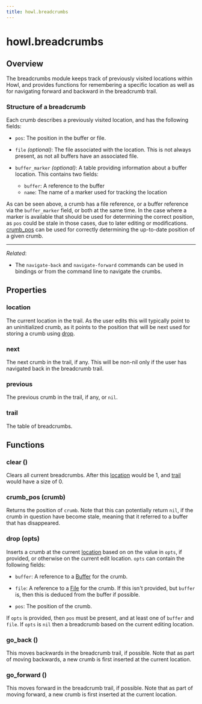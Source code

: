 ```yaml
---
title: howl.breadcrumbs
---
```


# howl.breadcrumbs

## Overview

The breadcrumbs module keeps track of previously visited locations within Howl,
and provides functions for remembering a specific location as well as for
navigating forward and backward in the breadcrumb trail.

### Structure of a breadcrumb

Each crumb describes a previously visited location, and has the following
fields:

- `pos`: The position in the buffer or file.

- `file` _(optional)_: The file associated with the location. This is not always
present, as not all buffers have an associated file.

- `buffer_marker` _(optional)_: A table providing information about a buffer
location. This contains two fields:
  - `buffer`: A reference to the buffer
  - `name`: The name of a marker used for tracking the location

As can be seen above, a crumb has a file reference, or a buffer reference via
the `buffer_marker` field, or both at the same time. In the case where a marker
is available that should be used for determining the correct position, as `pos`
could be stale in those cases, due to later editing or modifications.
[crumb_pos](#crumb_pos) can be used for correctly determining the up-to-date
position of a given crumb.

---

_Related_:

- The `navigate-back` and `navigate-forward` commands can be used in bindings or
from the command line to navigate the crumbs.

## Properties

### location

The current location in the trail. As the user edits this will typically point
to an uninitialized crumb, as it points to the position that will be next used
for storing a crumb using [drop](#drop).

### next

The next crumb in the trail, if any. This will be non-nil only if the user has
navigated back in the breadcrumb trail.

### previous

The previous crumb in the trail, if any, or `nil`.

### trail

The table of breadcrumbs.

## Functions

### clear ()

Clears all current breadcrumbs. After this [location] would be 1, and
[trail] would have a size of 0.

### crumb_pos (crumb)

Returns the position of `crumb`. Note that this can potentially return `nil`, if
the crumb in question have become stale, meaning that it referred to a buffer
that has disappeared.

### drop (opts)

Inserts a crumb at the current [location] based on on the value in `opts`, if
provided, or otherwise on the current edit location. `opts` can contain the
following fields:

- `buffer`: A reference to a [Buffer] for the crumb.

- `file`: A reference to a [File] for the crumb. If this isn't provided, but
`buffer` is, then this is deduced from the buffer if possible.

- `pos`: The position of the crumb.

If `opts` is provided, then `pos` must be present, and at least one of `buffer`
and `file`. If `opts` is `nil` then a breadcrumb based on the current editing
location.

### go_back ()

This moves backwards in the breadcrumb trail, if possible. Note that as part of
moving backwards, a new crumb is first inserted at the current location.

### go_forward ()

This moves forward in the breadcrumb trail, if possible. Note that as part of
moving forward, a new crumb is first inserted at the current location.

[location]: #location
[trail]: #trail
[File]: io/file.html
[Buffer]: buffer.html
